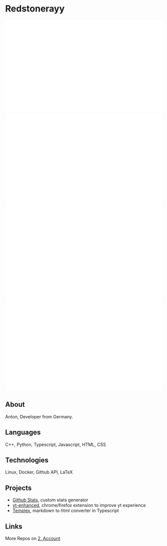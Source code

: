# Redstonerayy

![](https://raw.githubusercontent.com/Redstonerayy/github-advanced-stats/master/output/userinfo.svg#gh-light-mode-only)
![](https://raw.githubusercontent.com/Redstonerayy/github-advanced-stats/master/output/userinfo.svg#gh-dark-mode-only)
![](https://raw.githubusercontent.com/Redstonerayy/github-advanced-stats/master/output/languages.svg#gh-light-mode-only)
![](https://raw.githubusercontent.com/Redstonerayy/github-advanced-stats/master/output/languages.svg#gh-dark-mode-only)

## About
Anton, Developer from Germany.

## Languages
C++, Python, Typescript, Javascript, HTML, CSS

## Technologies
Linux, Docker, Github API, LaTeX

## Projects

- [Github Stats](https://github.com/Redstonerayy/github-advanced-stats), custom stats generator
- [yt-enhanced](https://github.com/Redstonerayy/yt-enhanced), chrome/firefox extension to improve yt experience
- [Templex](https://github.com/Redstonerayy/templex), markdown to html converter in Typescript

## Links
More Repos on [2. Account](https://github.com/redstonerayyy)


